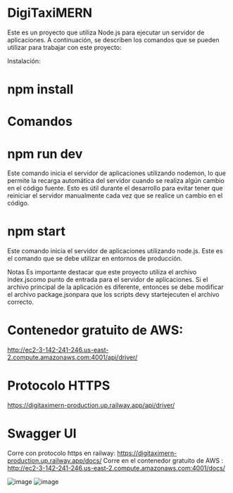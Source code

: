 # DigiTaxiMERN

Este es un proyecto que utiliza Node.js para ejecutar un servidor de aplicaciones. A continuación, se describen los comandos que se pueden utilizar para trabajar con este proyecto:

Instalación:
# npm install

# Comandos
# npm run dev
Este comando inicia el servidor de aplicaciones utilizando nodemon, lo que permite la recarga automática del servidor cuando se realiza algún cambio en el código fuente. Esto es útil durante el desarrollo para evitar tener que reiniciar el servidor manualmente cada vez que se realice un cambio en el código.

# npm start
Este comando inicia el servidor de aplicaciones utilizando node.js. Este es el comando que se debe utilizar en entornos de producción.

Notas
Es importante destacar que este proyecto utiliza el archivo index.jscomo punto de entrada para el servidor de aplicaciones. Si el archivo principal de la aplicación es diferente, entonces se debe modificar el archivo package.jsonpara que los scripts devy startejecuten el archivo correcto.

# Contenedor gratuito de AWS:
http://ec2-3-142-241-246.us-east-2.compute.amazonaws.com:4001/api/driver/

# Protocolo HTTPS
https://digitaximern-production.up.railway.app/api/driver/

# Swagger UI 
Corre con protocolo https en railway:  https://digitaximern-production.up.railway.app/docs/
Corre en el contenedor gratuito de AWS : http://ec2-3-142-241-246.us-east-2.compute.amazonaws.com:4001/docs/


![image](https://user-images.githubusercontent.com/86330565/227593227-c1a0a36c-e94d-461c-8ff8-26ba48ed8539.png)
![image](https://user-images.githubusercontent.com/86330565/227593254-af449fc2-d625-423d-8ad3-01634bbb0775.png)
